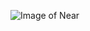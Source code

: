 ![Image of Near](https://static2.cbrimages.com/wordpress/wp-content/uploads/2020/04/Near.jpg?q=50&fit=crop&w=740&h=370)
